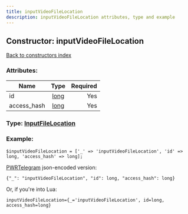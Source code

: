 ```yaml
---
title: inputVideoFileLocation
description: inputVideoFileLocation attributes, type and example
---
```

## Constructor: inputVideoFileLocation  
[Back to constructors index](index.md)



### Attributes:

| Name     |    Type       | Required |
|----------|:-------------:|---------:|
|id|[long](../types/long.md) | Yes|
|access\_hash|[long](../types/long.md) | Yes|



### Type: [InputFileLocation](../types/InputFileLocation.md)


### Example:

```
$inputVideoFileLocation = ['_' => 'inputVideoFileLocation', 'id' => long, 'access_hash' => long];
```  

[PWRTelegram](https://pwrtelegram.xyz) json-encoded version:

```
{"_": "inputVideoFileLocation", "id": long, "access_hash": long}
```


Or, if you're into Lua:  


```
inputVideoFileLocation={_='inputVideoFileLocation', id=long, access_hash=long}

```


